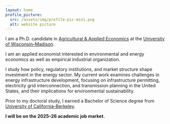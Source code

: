 ```yaml
---
layout: home
profile_picture:
  src: /assets/img/profile-pic-mini.png
  alt: website picture
---
```


<p>
I am a Ph.D. candidate in <a href="https://aae.wisc.edu/">Agricultural & Applied Economics</a> at the <a href="https://www.wisc.edu/">University of Wisconsin–Madison</a>.  
</p>

<p>
I am an applied economist interested in environmental and energy economics as well as empirical industrial organization. 
</p>

<p>
I study how policy, regulatory institutions, and market structure shape investment in the energy sector. My current work examines challenges in energy infrastructure development, focusing on infrastructure permitting, electricity grid interconnection, and transmission planning in the United States, and their implications for environmental sustainability.
</p>

<p>
Prior to my doctoral study, I earned a Bachelor of Science degree from <a href="https://www.berkeley.edu/">University of California–Berkeley</a>.
</p>

<p>
  <strong>I will be on the 2025–26 academic job market.</strong>
</p>
